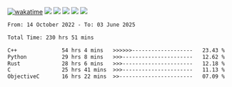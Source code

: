 [![wakatime](https://wakatime.com/badge/user/368879df-dc38-4b1a-86c4-8a2054a0e074.svg)](https://wakatime.com/@368879df-dc38-4b1a-86c4-8a2054a0e074)
<img src="https://img.shields.io/badge/Windows-0078D6?style=flat&logo=Windows&logoColor=white">
<img src="https://img.shields.io/badge/IntelliJ_IDEA-000000.svg?style=flat&logo=IntelliJ-IDEA&logoColor=white">
<img src="https://img.shields.io/badge/CLion-000000.svg?style=flat&logo=CLion&logoColor=white">
<img src="https://img.shields.io/badge/Visual_Studio_Code-007ACC?style=flat&logo=Visual-Studio-Code&logoColor=white">
<img src="https://img.shields.io/badge/Discord-5865F2?label=kano42&style=flat&logo=discord&logoColor=white">
<br>


<!--START_SECTION:waka-->

```txt
From: 14 October 2022 - To: 03 June 2025

Total Time: 230 hrs 51 mins

C++              54 hrs 4 mins   >>>>>>-------------------   23.43 %
Python           29 hrs 8 mins   >>>----------------------   12.62 %
Rust             28 hrs 6 mins   >>>----------------------   12.18 %
C                25 hrs 41 mins  >>>----------------------   11.13 %
ObjectiveC       16 hrs 22 mins  >>-----------------------   07.09 %
```

<!--END_SECTION:waka-->
